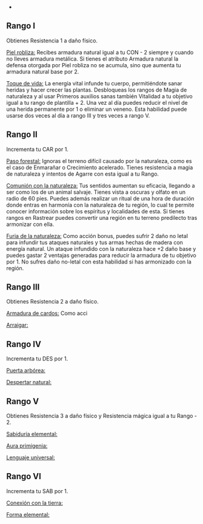 -

## Rango I

Obtienes Resistencia 1 a daño físico. 

<u>Piel robliza:</u> Recibes armadura natural igual a tu CON - 2 siempre y cuando no lleves armadura metálica. Si tienes el atributo Armadura natural la defensa otorgada por Piel robliza no se acumula, sino que aumenta tu armadura natural base por 2.

<u>Toque de vida:</u> La energía vital infunde tu cuerpo, permitiéndote sanar heridas y hacer crecer las plantas. Desbloqueas los rangos de Magia de naturaleza y al usar Primeros auxilios sanas también Vitalidad a tu objetivo igual a tu rango de plantilla + 2. Una vez al día puedes reducir el nivel de una herida permanente por 1 o eliminar un veneno. Esta habilidad puede usarse dos veces al día a rango III y tres veces a rango V. 

## Rango II

Incrementa tu CAR por 1.

<u>Paso forestal:</u> Ignoras el terreno difícil causado por la naturaleza, como es el caso de Enmarañar o Crecimiento acelerado. Tienes resistencia a magia de naturaleza y intentos de Agarre con esta igual a tu Rango.

<u>Comunión con la naturaleza:</u> Tus sentidos aumentan su eficacia, llegando a ser como los de un animal salvaje. Tienes vista a oscuras y olfato en un radio de 60 pies. Puedes además realizar un ritual de una hora de duración donde entras en harmonía con la naturaleza de tu región, lo cual te permite conocer información sobre los espíritus y localidades de esta. Si tienes rangos en Rastrear puedes convertir una región en tu terreno predilecto tras armonizar con ella.

<u>Furia de la naturaleza:</u> Como acción bonus, puedes sufrir 2 daño no letal para infundir tus ataques naturales y tus armas hechas de madera con energía natural. Un ataque infundido con la naturaleza hace +2 daño base y puedes gastar 2 ventajas generadas para reducir la armadura de tu objetivo por 1. No sufres daño no-letal con esta habilidad si has armonizado con la región.

## Rango III 

Obtienes Resistencia 2 a daño físico. 

<u>Armadura de cardos:</u>  Como acci

<u>Arraigar:</u>  

## Rango IV 

Incrementa tu DES por 1.

<u>Puerta arbórea:</u>

<u>Despertar natural:</u>

## Rango V 

Obtienes Resistencia 3 a daño físico y Resistencia mágica igual a tu Rango - 2. 

<u>Sabiduría elemental:</u>

<u>Aura primigenia:</u>

<u>Lenguaje universal:</u>

## Rango VI

Incrementa tu SAB por 1.

<u>Conexión con la tierra:</u>

<u>Forma elemental:</u>